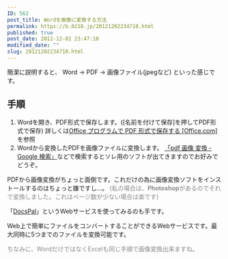 ```yaml
---
ID: 562
post_title: Wordを画像に変換する方法
permalink: https://b.0218.jp/20121202234710.html
published: true
post_date: 2012-12-02 23:47:10
modified_date: ""
slug: 20121202234710.html
---
```

簡潔に説明すると、
Word → PDF → 画像ファイル(jpegなど)
といった感じです。
<!--more-->
<h2>手順</h2>
<ol>
<li>Wordを開き、PDF形式で保存します。([名前を付けて保存]を押してPDF形式で保存)
詳しくは<a href="http://goo.gl/qeVYC">Office プログラムで PDF 形式で保存する [Office.com]</a>を参照</li>
<li>Wordから変換したPDFを画像ファイルに変換します。
<a href="http://goo.gl/Wb6DR">「pdf 画像 変換 - Google 検索」</a>などで検索するとソレ用のソフトが出てきますのでお好みでどうぞ。</li>
</ol>

PDFから画像変換がちょっと面倒です。これだけの為に画像変換ソフトをインストールするのはちょっと嫌ですし…。
<span style="color:#888;">(私の場合は、<b>Photoshop</b>があるのでそれで変換しました。これはページ数が少ない場合は楽です)</span>

「<a href="http://www.docspal.com/">DocsPal</a>」というWebサービスを使ってみるのも手です。

Web上で簡単にファイルをコンバートすることができるWebサービスです。最大同時に5つまでのファイルを変換可能です。

<span style="color:#888;">ちなみに、WordだけではなくExcelも同じ手順で画像変換出来ますね。</span>
